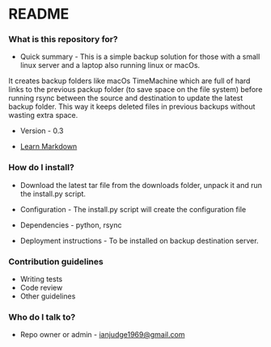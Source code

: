 # README #

### What is this repository for? ###

* Quick summary - This is a simple backup solution for those with a small linux server and a laptop also running linux or macOs.

It creates backup folders like macOs TimeMachine which are full of hard links to the previous packup folder (to save space on 
the file system) before running rsync between the source and destination to update the latest backup folder.  This way it keeps
deleted files in previous backups without wasting extra space.

* Version - 0.3

* [Learn Markdown](https://bitbucket.org/tutorials/markdowndemo)

### How do I install? ###

* Download the latest tar file from the downloads folder, unpack it and run the install.py script.

* Configuration - The install.py script will create the configuration file

* Dependencies - python, rsync

* Deployment instructions - To be installed on backup destination server.

### Contribution guidelines ###

* Writing tests
* Code review
* Other guidelines

### Who do I talk to? ###

* Repo owner or admin - ianjudge1969@gmail.com
